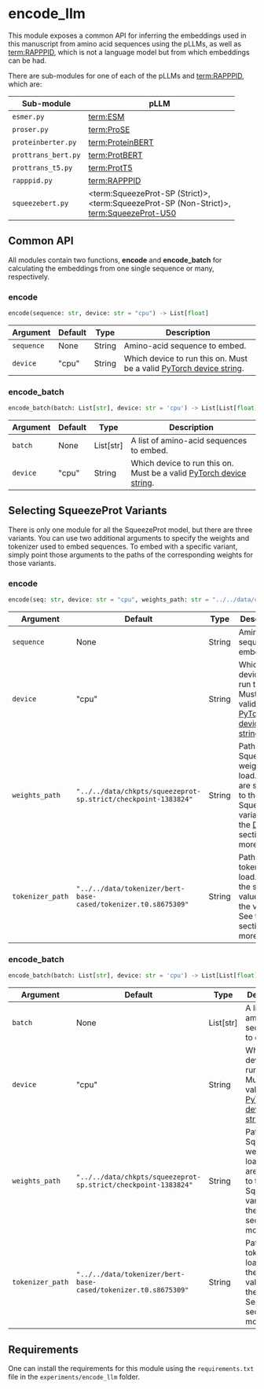 # encode_llm

This module exposes a common API for inferring the embeddings used in this manuscript from amino acid sequences using the pLLMs, as well as <term:RAPPPID>, which is not a language model but from which embeddings can be had.

There are sub-modules for one of each of the pLLMs and <term:RAPPPID>, which are:

| Sub-module        | pLLM             |
|-------------------|------------------|
|`esmer.py`         |<term:ESM>        |
|`proser.py`        |<term:ProSE>      |
|`proteinberter.py` |<term:ProteinBERT>|
|`prottrans_bert.py`|<term:ProtBERT>   |
|`prottrans_t5.py`  |<term:ProtT5>     |
|`rapppid.py`       |<term:RAPPPID>    |
|`squeezebert.py`   |<term:SqueezeProt-SP (Strict)>,<br/> <term:SqueezeProt-SP (Non-Strict)>,<br/><term:SqueezeProt-U50>|

## Common API

All modules contain two functions, **encode** and **encode_batch** for calculating the embeddings from one single sequence or many, respectively.

### encode

```python
encode(sequence: str, device: str = "cpu") -> List[float]
```

|Argument  |Default |Type  |Description                  |
|----------|--------|------|-----------------------------|
|`sequence`| None   |String|Amino-acid sequence to embed.|
|`device`  | "cpu"  |String|Which device to run this on. Must be a valid [PyTorch device string](https://pytorch.org/docs/stable/tensor_attributes.html#torch.device).|

### encode_batch

```python
encode_batch(batch: List[str], device: str = 'cpu') -> List[List[float]]
```

|Argument  |Default |Type     |Description                  |
|----------|--------|---------|-----------------------------|
|`batch`   | None   |List[str]|A list of amino-acid sequences to embed.|
|`device`  | "cpu"  |String   |Which device to run this on. Must be a valid [PyTorch device string](https://pytorch.org/docs/stable/tensor_attributes.html#torch.device).|


## Selecting SqueezeProt Variants

There is only one module for all the SqueezeProt model, but there are three variants. You can use two additional arguments to specify the weights and tokenizer used to embed sequences. To embed with a specific variant, simply point those arguments to the paths of the corresponding weights for those variants.

### encode

```python
encode(seq: str, device: str = "cpu", weights_path: str = "../../data/chkpts/squeezeprot-sp.strict/checkpoint-1383824", tokenizer_path: str = "../../data/tokenizer/bert-base-cased/tokenizer.t0.s8675309")
```

|Argument  |Default |Type  |Description                  |
|----------|--------|------|-----------------------------|
|`sequence`| None   |String|Amino-acid sequence to embed.|
|`device`  | "cpu"  |String|Which device to run this on. Must be a valid [PyTorch device string](https://pytorch.org/docs/stable/tensor_attributes.html#torch.device).|
|`weights_path`| `"../../data/chkpts/squeezeprot-sp.strict/checkpoint-1383824"` |String|Path to the SqueezeProt weights to load. These are specific to the SqueezeProt variant. See the [Data](/data/) section for more.|
|`tokenizer_path`| `"../../data/tokenizer/bert-base-cased/tokenizer.t0.s8675309"`   |String|Path to the tokenizer to load. This is the same value for all the variants. See the [Data](/data/) section for more.|

### encode_batch

```python
encode_batch(batch: List[str], device: str = 'cpu') -> List[List[float]]
```

|Argument  |Default |Type     |Description                  |
|----------|--------|---------|-----------------------------|
|`batch`   | None   |List[str]|A list of amino-acid sequences to embed.|
|`device`  | "cpu"  |String|Which device to run this on. Must be a valid [PyTorch device string](https://pytorch.org/docs/stable/tensor_attributes.html#torch.device).|
|`weights_path`| `"../../data/chkpts/squeezeprot-sp.strict/checkpoint-1383824"` |String|Path to the SqueezeProt weights to load. These are specific to the SqueezeProt variant. See the [Data](/data/) section for more.|
|`tokenizer_path`| `"../../data/tokenizer/bert-base-cased/tokenizer.t0.s8675309"`   |String|Path to the tokenizer to load. This is the same value for all the variants. See the [Data](/data/) section for more.|

## Requirements

One can install the requirements for this module using the `requirements.txt` file in the `experiments/encode_llm` folder.

